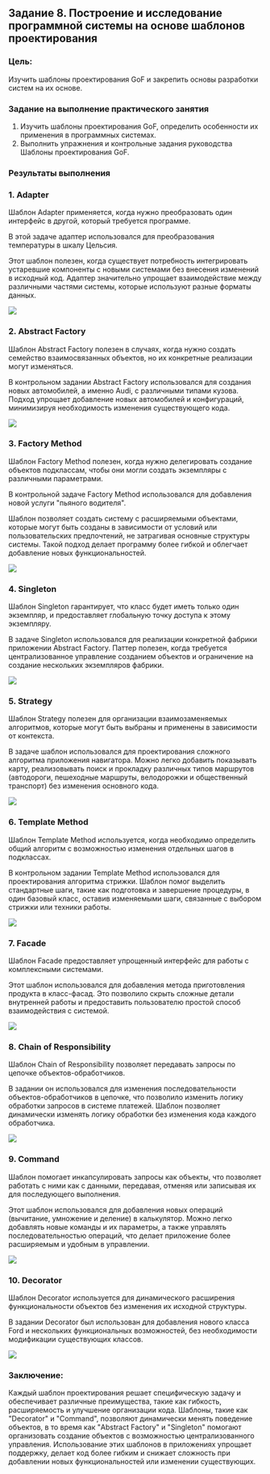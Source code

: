 ## Задание 8. Построение и исследование программной системы на основе шаблонов проектирования

### Цель:

Изучить шаблоны проектирования GoF и закрепить основы разработки
систем на их основе.

### Задание на выполнение практического занятия

1. Изучить шаблоны проектирования GoF, определить особенности их применения в программных системах.
1. Выполнить упражнения и контрольные задания руководства Шаблоны проектирования GoF.

### Результаты выполнения

### 1. **Adapter**

Шаблон Adapter применяется, когда нужно преобразовать один интерфейс в другой, который требуется программе.

В этой задаче адаптер использовался для преобразования температуры в шкалу Цельсия.

Этот шаблон полезен, когда существует потребность интегрировать устаревшие компоненты с новыми системами без внесения изменений в исходный код. Адаптер значительно упрощает взаимодействие между различными частями системы, которые используют разные форматы данных.

![](_assets/adapter.png)

### 2. **Abstract Factory**

Шаблон Abstract Factory полезен в случаях, когда нужно создать семействo взаимосвязанных объектов, но их конкретные реализации могут изменяться.

В контрольном задании Abstract Factory использовался для создания новых автомобилей, а именно Audi, с различными типами кузова. Подход упрощает добавление новых автомобилей и конфигураций, минимизируя необходимость изменения существующего кода.

![](_assets/abstract-fabric.png)

### 3. **Factory Method**

Шаблон Factory Method полезен, когда нужно делегировать создание объектов подклассам, чтобы они могли создать экземпляры с различными параметрами.

В контрольной задаче Factory Method использовался для добавления новой услуги  "пьяного водителя".

Шаблон позволяет создать систему с расширяемыми объектами, которые могут быть созданы в зависимости от условий или пользовательских предпочтений, не затрагивая основные структуры системы. Такой подход делает программу более гибкой и облегчает добавление новых функциональностей.

![](_assets/factory-method.png)

### 4. **Singleton**

Шаблон Singleton гарантирует, что класс будет иметь только один экземпляр, и предоставляет глобальную точку доступа к этому экземпляру.

В задаче Singleton использовался для реализации конкретной фабрики приложении Abstract Factory. Паттер полезен, когда требуется централизованное управление созданием объектов и ограничение на создание нескольких экземпляров фабрики. 

![](_assets/singleton.png)

### 5. **Strategy**

Шаблон Strategy полезен для организации взаимозаменяемых алгоритмов, которые могут быть выбраны и применены в зависимости от контекста.

В задаче шаблон использовался для проектирования сложного алгоритма приложения навигатора. Можно легко добавить показывать карту, реализовывать поиск и прокладку различных типов маршрутов (автодороги, пешеходные маршруты, велодорожки и общественный транспорт) без изменения основного кода.

![](_assets/strategy.png)

### 6. **Template Method**

Шаблон Template Method используется, когда необходимо определить общий алгоритм с возможностью изменения отдельных шагов в подклассах.

В контрольном задании Template Method использовался для проектирования алгоритма стрижки. Шаблон помог выделить стандартные шаги, такие как подготовка и завершение процедуры, в один базовый класс, оставив изменяемыми шаги, связанные с выбором стрижки или техники работы.

![](_assets/template-method.png)

### 7. **Facade**

Шаблон Facade предоставляет упрощенный интерфейс для работы с комплексными системами.

Этот шаблон использовался для добавления метода приготовления продукта в класс-фасад. Это позволило скрыть сложные детали внутренней работы и предоставить пользователю простой способ взаимодействия с системой.

![](_assets/facade.png)

### 8. **Chain of Responsibility**

Шаблон Chain of Responsibility позволяет передавать запросы по цепочке объектов-обработчиков.

В задании он использовался для изменения последовательности объектов-обработчиков в цепочке, что позволило изменить логику обработки запросов в системе платежей. Шаблон позволяет динамически изменять логику обработки без изменения кода каждого обработчика.

![](_assets/chain-of-resp.png)

### 9. **Command**

Шаблон помогает инкапсулировать запросы как объекты, что позволяет работать с ними как с данными, передавая, отменяя или записывая их для последующего выполнения.

Этот шаблон использовался для добавления новых операций (вычитание, умножение и деление) в калькулятор. Можно легко добавлять новые команды и их параметры, а также управлять последовательностью операций, что делает приложение более расширяемым и удобным в управлении.

![](_assets/command.png)

### 10. **Decorator**

Шаблон Decorator используется для динамического расширения функциональности объектов без изменения их исходной структуры.

В задании Decorator был использован для добавления нового класса Ford и нескольких функциональных возможностей, без необходимости модификации существующих классов.

![](_assets/decorator.png)

### Заключение:
Каждый шаблон проектирования решает специфическую задачу и обеспечивает различные преимущества, такие как гибкость, расширяемость и улучшение организации кода. Шаблоны, такие как "Decorator" и "Command", позволяют динамически менять поведение объектов, в то время как "Abstract Factory" и "Singleton" помогают организовать создание объектов с возможностью централизованного управления. Использование этих шаблонов в приложениях упрощает поддержку, делает код более гибким и снижает сложность при добавлении новых функциональностей или изменении существующих.
